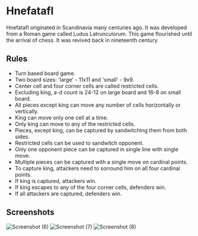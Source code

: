 # Hnefatafl

Hnefatafl originated in Scandinavia many centuries ago. It was developed from a Roman game called Ludus Latrunculorum. This game flourished until the arrival of chess. It was revived back in nineteenth century.

## Rules
- Turn based board game.
- Two board sizes: 'large' - 11x11 and 'small' - 9x9.
- Center cell and four corner cells are called restricted cells.
- Excluding king, a-d count is 24-12 on large board and 16-8 on small board.
- All pieces except king can move any number of cells horizontally or vertically.
- King can move only one cell at a time.
- Only king can move to any of the restricted cells.
- Pieces, except king, can be captured by sandwitching them from both sides.
- Restricted cells can be used to sandwitch opponent.
- Only one opponent piece can be captured in single line with single move.
- Multiple pieces can be captured with a single move on cardinal points.
- To capture king, attackers need to sorround him on all four cardinal points.
- If king is captured, attackers win.
- If king escapes to any of the four corner cells, defenders win.
- If all attackers are captured, defenders win.

## Screenshots
![Screenshot (6)](https://github.com/Bokhtiar-Adil/Vikings-chess-Hnefatafl/assets/103052177/9d4e8d28-6149-4fad-903e-87b953ea9d97)
![Screenshot (7)](https://github.com/Bokhtiar-Adil/Vikings-chess-Hnefatafl/assets/103052177/59622613-35d4-4749-90b0-adc597041468)
![Screenshot (8)](https://github.com/Bokhtiar-Adil/Vikings-chess-Hnefatafl/assets/103052177/00d9a605-dd47-4e55-9e87-e39cdf5e78a0)
